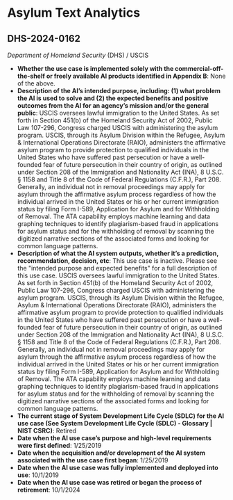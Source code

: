 # Asylum Text Analytics
## DHS-2024-0162
_Department of Homeland Security_ (DHS) / USCIS


+ **Whether the use case is implemented solely with the commercial-off-the-shelf or freely available AI products identified in Appendix B**: None of the above.
+ **Description of the AI’s intended purpose, including: (1) what problem the AI is used to solve and (2) the expected benefits and positive outcomes from the AI for an agency’s mission and/or the general public**: USCIS oversees lawful immigration to the United States. As set forth in Section 451(b) of the Homeland Security Act of 2002, Public Law 107-296, Congress charged USCIS with administering the asylum program. USCIS, through its Asylum Division within the Refugee, Asylum & International Operations Directorate (RAIO), administers the affirmative asylum program to provide protection to qualified individuals in the United States who have suffered past persecution or have a well-founded fear of future persecution in their country of origin, as outlined under Section 208 of the Immigration and Nationality Act (INA), 8 U.S.C. § 1158 and Title 8 of the Code of Federal Regulations (C.F.R.), Part 208. Generally, an individual not in removal proceedings may apply for asylum through the affirmative asylum process regardless of how the individual arrived in the United States or his or her current immigration status by filing Form I-589, Application for Asylum and for Withholding of Removal. The ATA capability employs machine learning and data graphing techniques to identify plagiarism-based fraud in applications for asylum status and for the withholding of removal by scanning the digitized narrative sections of the associated forms and looking for common language patterns.
+ **Description of what the AI system outputs, whether it’s a prediction, recommendation, decision, etc**: This use case is inactive. Please see the "intended purpose and expected benefits" for a full description of this use case.
USCIS oversees lawful immigration to the United States. As set forth in Section 451(b) of the Homeland Security Act of 2002, Public Law 107-296, Congress charged USCIS with administering the asylum program. USCIS, through its Asylum Division within the Refugee, Asylum & International Operations Directorate (RAIO), administers the affirmative asylum program to provide protection to qualified individuals in the United States who have suffered past persecution or have a well-founded fear of future persecution in their country of origin, as outlined under Section 208 of the Immigration and Nationality Act (INA), 8 U.S.C. § 1158 and Title 8 of the Code of Federal Regulations (C.F.R.), Part 208. Generally, an individual not in removal proceedings may apply for asylum through the affirmative asylum process regardless of how the individual arrived in the United States or his or her current immigration status by filing Form I-589, Application for Asylum and for Withholding of Removal. The ATA capability employs machine learning and data graphing techniques to identify plagiarism-based fraud in applications for asylum status and for the withholding of removal by scanning the digitized narrative sections of the associated forms and looking for common language patterns.
+ **The current stage of System Development Life Cycle (SDLC) for the AI use case (See System Development Life Cycle (SDLC) - Glossary | NIST CSRC)**: Retired
+ **Date when the AI use case’s purpose and high-level requirements were first defined**: 1/25/2019
+ **Date when the acquisition and/or development of the AI system associated with the use case first began**: 1/25/2019
+ **Date when the AI use case was fully implemented and deployed into use**: 10/1/2019
+ **Date when the AI use case was retired or began the process of retirement**: 10/1/2024